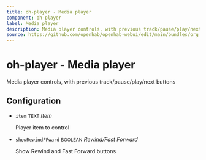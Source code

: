 ```yaml
---
title: oh-player - Media player
component: oh-player
label: Media player
description: Media player controls, with previous track/pause/play/next buttons
source: https://github.com/openhab/openhab-webui/edit/main/bundles/org.openhab.ui/doc/components/oh-player.md
---
```


# oh-player - Media player

<!-- GENERATED componentDescription -->
Media player controls, with previous track/pause/play/next buttons
<!-- GENERATED /componentDescription -->

## Configuration

<!-- GENERATED props -->

- `item` <small>TEXT</small> _Item_

  Player item to control

- `showRewindFFward` <small>BOOLEAN</small> _Rewind/Fast Forward_

  Show Rewind and Fast Forward buttons

<!-- GENERATED /props -->
